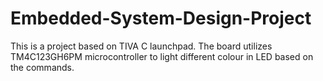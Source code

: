 # Embedded-System-Design-Project
This is a project based on TIVA C launchpad. The board utilizes TM4C123GH6PM microcontroller to light different colour in LED based on the commands.
